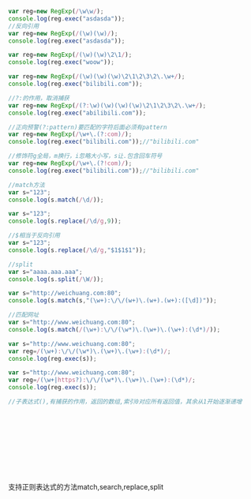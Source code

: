 ```javascript
var reg=new RegExp(/\w\w/);
console.log(reg.exec("asdasda"));
//反向引用
var reg=new RegExp(/(\w)(\w)/);
console.log(reg.exec("asdasda"));

var reg=new RegExp(/(\w)(\w)\2\1/);
console.log(reg.exec("woow"));

var reg=new RegExp(/(\w)(\w)(\w)\2\1\2\3\2\.\w+/);
console.log(reg.exec("bilibili.com"));

//?:的作用，取消捕获
var reg=new RegExp(/(?:\w)(\w)(\w)(\w)\2\1\2\3\2\.\w+/);
console.log(reg.exec("abilibili.com"));

//正向预警(?:pattern)要匹配的字符后面必须有pattern
var reg=new RegExp(/\w+\.(?:com)/);
console.log(reg.exec("bilibili.com"));//"bilibili.com"

//修饰符g全局，m换行，i忽略大小写，s让.包含回车符号
var reg=new RegExp(/\w+\.(?!com)/);
console.log(reg.exec("bilibili.com"));//"bilibili.com"

//match方法
var s="123";
console.log(s.match(/\d/));

var s="123";
console.log(s.replace(/\d/g,9));

//$相当于反向引用
var s="123";
console.log(s.replace(/\d/g,"$1$1$1"));

//split
var s="aaaa.aaa.aaa";
console.log(s.split(/\W/));

var s="http://weichuang.com:80";
console.log(s.match(s,"(\w+):\/\/(w+)\.(w+).(w+):([\d])"));

//匹配网址
var s="http://www.weichuang.com:80";
console.log(s.match(/(\w+):\/\/(\w*)\.(\w+)\.(\w+):(\d*)/));

var s="http://www.weichuang.com:80";
var reg=/(\w+):\/\/(\w*)\.(\w+)\.(\w+):(\d*)/;
console.log(reg.exec(s));

var s="http://www.weichuang.com:80";
var reg=/(\w+|https?):\/\/(\w*)\.(\w+)\.(\w+):(\d*)/;
console.log(reg.exec(s));
```

```javascript
//子表达式(),有捕获的作用，返回的数组,索引0对应所有返回值，其余从1开始逐渐递增

```

```javascript

```

```javascript

```

```javascript

```

```javascript

```

```javascript

```

```javascript

```

```javascript

```

```javascript

```

```javascript

```

```javascript

```

支持正则表达式的方法match,search,replace,split
